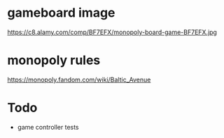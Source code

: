 # gameboard image
https://c8.alamy.com/comp/BF7EFX/monopoly-board-game-BF7EFX.jpg

# monopoly rules
https://monopoly.fandom.com/wiki/Baltic_Avenue

# Todo
- game controller tests